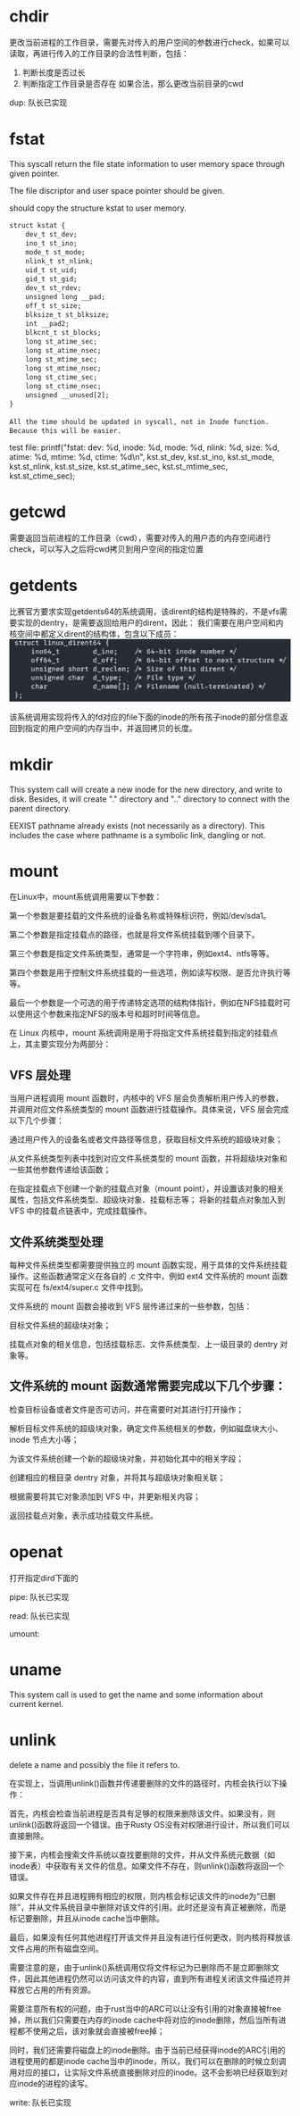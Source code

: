 # chdir

更改当前进程的工作目录，需要先对传入的用户空间的参数进行check，如果可以读取，再进行传入的工作目录的合法性判断，包括：
1. 判断长度是否过长
2. 判断指定工作目录是否存在
如果合法，那么更改当前目录的cwd

dup: 队长已实现

# fstat

This syscall return the file state information to user memory space through given pointer.

The file discriptor and user space pointer should be given.

should copy the structure kstat to user memory.

```
struct kstat {
	dev_t st_dev;
	ino_t st_ino;
	mode_t st_mode;
	nlink_t st_nlink;
	uid_t st_uid;
	gid_t st_gid;
	dev_t st_rdev;
	unsigned long __pad;
	off_t st_size;
	blksize_t st_blksize;
	int __pad2;
	blkcnt_t st_blocks;
	long st_atime_sec;
	long st_atime_nsec;
	long st_mtime_sec;
	long st_mtime_nsec;
	long st_ctime_sec;
	long st_ctime_nsec;
	unsigned __unused[2];
}

All the time should be updated in syscall, not in Inode function. Because this will be easier.

```
test file:
printf("fstat: dev: %d, inode: %d, mode: %d, nlink: %d, size: %d, atime: %d, mtime: %d, ctime: %d\n",
	      kst.st_dev, kst.st_ino, kst.st_mode, kst.st_nlink, kst.st_size, kst.st_atime_sec, kst.st_mtime_sec, kst.st_ctime_sec);

# getcwd

需要返回当前进程的工作目录（cwd），需要对传入的用户态的内存空间进行check，可以写入之后将cwd拷贝到用户空间的指定位置

# getdents

比赛官方要求实现getdents64的系统调用，该dirent的结构是特殊的，不是vfs需要实现的dentry，是需要返回给用户的dirent，因此：
我们需要在用户空间和内核空间中都定义dirent的结构体，包含以下成员：
![](fig/dirent_struct.png)

该系统调用实现将传入的fd对应的file下面的inode的所有孩子inode的部分信息返回到指定的用户空间的内存当中，并返回拷贝的长度。

# mkdir

This system call will create a new inode for the new directory, and write to disk. Besides, it will create "." directory and ".." directory to connect with the parent directory.

EEXIST pathname already exists (not necessarily as a directory). This includes the case where pathname is a symbolic link, dangling or not.

# mount

在Linux中，mount系统调用需要以下参数：

第一个参数是要挂载的文件系统的设备名称或特殊标识符，例如/dev/sda1。

第二个参数是指定挂载点的路径，也就是将文件系统挂载到哪个目录下。

第三个参数是指定文件系统类型，通常是一个字符串，例如ext4、ntfs等等。

第四个参数是用于控制文件系统挂载的一些选项，例如读写权限、是否允许执行等等。

最后一个参数是一个可选的用于传递特定选项的结构体指针，例如在NFS挂载时可以使用这个参数来指定NFS的版本号和超时时间等信息。

在 Linux 内核中，mount 系统调用是用于将指定文件系统挂载到指定的挂载点上，其主要实现分为两部分：

## VFS 层处理

当用户进程调用 mount 函数时，内核中的 VFS 层会负责解析用户传入的参数，并调用对应文件系统类型的 mount 函数进行挂载操作。具体来说，VFS 层会完成以下几个步骤：

通过用户传入的设备名或者文件路径等信息，获取目标文件系统的超级块对象；

从文件系统类型列表中找到对应文件系统类型的 mount 函数，并将超级块对象和一些其他参数传递给该函数；

在指定挂载点下创建一个新的挂载点对象（mount point），并设置该对象的相关属性，包括文件系统类型、超级块对象、挂载标志等；
将新的挂载点对象加入到 VFS 中的挂载点链表中，完成挂载操作。

## 文件系统类型处理

每种文件系统类型都需要提供独立的 mount 函数实现，用于具体的文件系统挂载操作。这些函数通常定义在各自的 .c 文件中，例如 ext4 文件系统的 mount 函数实现可在 fs/ext4/super.c 文件中找到。

文件系统的 mount 函数会接收到 VFS 层传递过来的一些参数，包括：

目标文件系统的超级块对象；

挂载点对象的相关信息，包括挂载标志、文件系统类型、上一级目录的 dentry 对象等。

## 文件系统的 mount 函数通常需要完成以下几个步骤：

检查目标设备或者文件是否可访问，并在需要时对其进行打开操作；

解析目标文件系统的超级块对象，确定文件系统相关的参数，例如磁盘块大小、inode 节点大小等；

为该文件系统创建一个新的超级块对象，并初始化其中的相关字段；

创建相应的根目录 dentry 对象，并将其与超级块对象相关联；

根据需要将其它对象添加到 VFS 中，并更新相关内容；

返回挂载点对象，表示成功挂载文件系统。

# openat

打开指定dird下面的

pipe: 队长已实现

read: 队长已实现

umount:

# uname

This system call is used to get the name and some information about current kernel.

# unlink

delete a name and possibly the file it refers to.

在实现上，当调用unlink()函数并传递要删除的文件的路径时，内核会执行以下操作：

首先，内核会检查当前进程是否具有足够的权限来删除该文件。如果没有，则unlink()函数将返回一个错误。由于Rusty OS没有对权限进行设计，所以我们可以直接删除。

接下来，内核会搜索文件系统以查找要删除的文件，并从文件系统元数据（如inode表）中获取有关文件的信息。如果文件不存在，则unlink()函数将返回一个错误。

如果文件存在并且进程拥有相应的权限，则内核会标记该文件的inode为“已删除”，并从文件系统目录中删除对该文件的引用。此时还是没有真正被删除，而是标记要删除，并且从inode cache当中删除。

最后，如果没有任何其他进程打开该文件并且没有进行任何更改，则内核将释放该文件占用的所有磁盘空间。

需要注意的是，由于unlink()系统调用仅将文件标记为已删除而不是立即删除文件，因此其他进程仍然可以访问该文件的内容，直到所有进程关闭该文件描述符并释放它占用的所有资源。

需要注意所有权的问题，由于rust当中的ARC可以让没有引用的对象直接被free掉，所以我们只需要在内存的inode cache中将对应的inode删除，然后当所有进程都不使用之后，该对象就会直接被free掉；

同时，我们还需要将磁盘上的inode删除。由于当前已经获得inode的ARC引用的进程使用的都是inode cache当中的inode，所以，我们可以在删除的时候立刻调用对应的接口，让实际文件系统直接删除对应的inode。这不会影响已经获取到对应inode的进程的读写。

write: 队长已实现